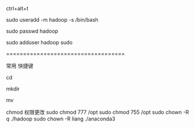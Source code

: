 ctrl+alt+t

sudo useradd -m hadoop -s /bin/bash

sudo passwd hadoop

sudo adduser hadoop sudo

===================================

常用 快捷键 

cd

mkdir

mv

chmod
权限更改
sudo chmod 777 /opt
sudo chmod 755 /opt
sudo chown -R q ./hadoop
sudo chown -R liang ./anaconda3
